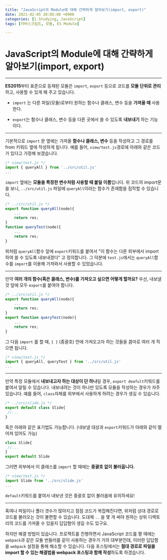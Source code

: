 ```yaml
---
title: "JavaScript의 Module에 대해 간략하게 알아보기(import, export)"
date: 2021-02-05 20:05:00 +0900
categories: [1.Studying, JavaScript]
tags: [자바스크립트, 모듈, ES Module]

---
```

# **JavaScript의 Module에 대해 간략하게 알아보기(import, export)**

---

**ES2015**부터 표준으로 등재된 모듈은 `import`, `export` 등으로 코드를 **모듈 단위로 관리**하고, 사용할 수 있게 해 주고 있습니다.



- `import` 는 다른 파일(모듈)로부터 원하는 함수나 클래스, 변수 등을 **가져올 때** 사용한다.

- `export`는 함수나 클래스, 변수 등을 다른 곳에서 쓸 수 있도록 **내보내기** 하는 기능이다.

---

기본적으로 `import` 문 옆에는 가져올 **함수나 클래스, 변수** 등을 작성하고 그 경로를 from 키워드 옆에 작성하게 됩니다. 예를 들어, `view/test.js`경로에 아래와 같은 코드가 있다고 가정해 보겠습니다.
```javascript
/* view/test.js */
import { queryAll } from '../src/util.js'
...
```

 `import` 옆에는 **모듈을 특정한 변수처럼 사용할 때 붙일 이름**입니다. 위 코드의 import문을 보니, `../src/util.js` 파일에 `queryAll`이라는 함수가 존재함을 짐작할 수 있습니다.
```javascript
/* ../src/util.js */
export function queryAll(node){
	...
	return res;
}
function queryTest(node){
	...
	return res;
}
```
위처럼  `queryAll`함수 앞에 `export`키워드를 붙여서 "이 함수는 다른 외부에서 import하여 쓸 수 있도록 내보내겠다" 고 정의합니다. 그 덕분에 `test.js`에서는 `queryAll`함수를 `import`를 이용해 가져와서 사용할 수 있었습니다.

------

만약 **여러 개의 함수(혹은 클래스, 변수)를 가져오고 싶으면 어떻게 할까요?** 우선, 내보낼 것 앞에 모두 `export`를 붙여야 합니다.
```javascript
/* ../src/util.js */
export function queryAll(node){
	...
	return res;
}
export function queryTest(node){
	...
	return res;
}
```
그 다음 `import` 를 할 때, `{ }` (중괄호) 안에 가져오고자 하는 것들을 콤마로 여러 개 적으면 됩니다.
```javascript
/* view/test.js */
import { queryAll, queryTest } from '../src/util.js'
...
```

---
만약 특정 모듈에서 **내보내고자 하는 대상이 단 하나**일 경우, `export deafult`키워드를 붙여서 알릴 수 있습니다. 내보내려는 것이 하나만 있도록 모듈을 작성하는 경우가 자주 있습니다. 예를 들어,  `class`자체를 외부에서 사용하게 하려는 경우가 생길 수 있습니다.
```javascript
/* ../src/slide.js */
export default class Slide{
 //...
}
```
혹은 아래와 같은 표기법도 가능합니다. (내보낼 대상과 `export`키워드가 아래와 같이 떨어져 있어도 가능)
```javascript
class Slide{
 //...
}
export default Slide
```
그러면 외부에서 이 클래스를 `import` 할 때에는 **중괄호 없이 불러옵니다.**
```javascript
/* view/test.js */
import Slide from '../src/slide.js'
...
```
`default`키워드를 붙여서 내보낸 것은 중괄호 없이 불러옴에 유의하세요!

------

혹여나 파일이나 폴더 갯수가 많아지고 점점 코드가 복잡해진다면, 위처럼 상대 경로로 코드를 불러오는 것이 불편할 수 있습니다. 도대체 `..` 을 몇 개 써야 원하는 상위 디렉토리의 코드를 가져올 수 있을지 답답함이 생길 수도 있구요.

하지만 해결 방법이 있습니다.
프로젝트를 진행하면서 JavaScript 코드를 짤 때에는 `webpack`과 같은 모듈 번들러를 같이 사용하는 경우가 거의 대부분인데, 이러한 답답함을 `webpack` 설정을 통해 해소할 수 있습니다.
다음 포스팅에서는 **절대 경로로 파일을 import 할 수 있는 해결법을 webpack 포스팅과 함께 작성**하도록 하겠습니다.

